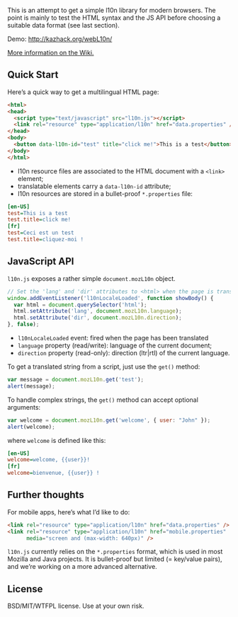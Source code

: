 This is an attempt to get a simple l10n library for modern browsers.
The point is mainly to test the HTML syntax and the JS API before choosing a suitable data format (see last section).

Demo: <http://kazhack.org/webL10n/>

[More information on the Wiki.](https://github.com/fabi1cazenave/webL10n/wiki)

Quick Start
-----------

Here’s a quick way to get a multilingual HTML page:

```html
<html>
<head>
  <script type="text/javascript" src="l10n.js"></script>
  <link rel="resource" type="application/l10n" href="data.properties" />
</head>
<body>
  <button data-l10n-id="test" title="click me!">This is a test</button>
</body>
</html>
```

* l10n resource files are associated to the HTML document with a ``<link>`` element;
* translatable elements carry a ``data-l10n-id`` attribute;
* l10n resources are stored in a bullet-proof ``*.properties`` file:

```ini
[en-US]
test=This is a test
test.title=click me!
[fr]
test=Ceci est un test
test.title=cliquez-moi !
```


JavaScript API
--------------

``l10n.js`` exposes a rather simple ``document.mozL10n`` object.

```javascript
// Set the 'lang' and 'dir' attributes to <html> when the page is translated
window.addEventListener('l10nLocaleLoaded', function showBody() {
  var html = document.querySelector('html');
  html.setAttribute('lang', document.mozL10n.language);
  html.setAttribute('dir', document.mozL10n.direction);
}, false);
```
* `l10nLocaleLoaded` event: fired when the page has been translated
* `language` property (read/write): language of the current document;
* `direction` property (read-only): direction (ltr|rtl) of the current language.

To get a translated string from a script, just use the ``get()`` method:

```javascript
var message = document.mozL10n.get('test');
alert(message);
```

To handle complex strings, the `get()` method can accept optional arguments:

```javascript
var welcome = document.mozL10n.get('welcome', { user: "John" });
alert(welcome);
```

where `welcome` is defined like this:

```ini
[en-US]
welcome=welcome, {{user}}!
[fr]
welcome=bienvenue, {{user}} !
```


Further thoughts
----------------

For mobile apps, here’s what I’d like to do:

```html
<link rel="resource" type="application/l10n" href="data.properties" />
<link rel="resource" type="application/l10n" href="mobile.properties"
      media="screen and (max-width: 640px)" />
```

`l10n.js` currently relies on the ``*.properties`` format, which is used in most Mozilla and Java projects. It is bullet-proof but limited (= key/value pairs), and we’re working on a more advanced alternative.


License
-------

BSD/MIT/WTFPL license. Use at your own risk.

